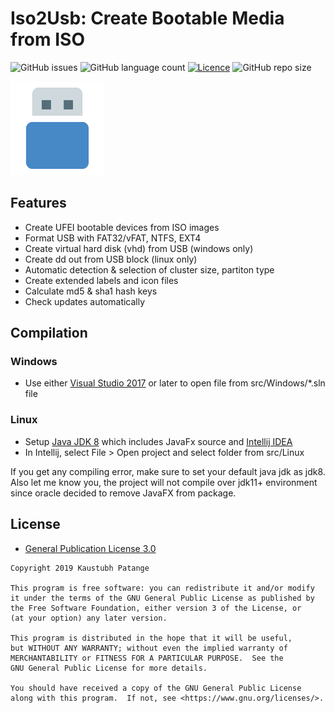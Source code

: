 # Iso2Usb: Create Bootable Media from ISO
![GitHub issues](https://img.shields.io/github/issues/kaustubhpatange/iso2usb.svg)
![GitHub language count](https://img.shields.io/github/languages/count/kaustubhpatange/iso2usb.svg)
[![Licence](https://img.shields.io/badge/license-GPLv3-blue.svg?style=flat-square)](https://www.gnu.org/licenses/gpl-3.0.en.html)
![GitHub repo size](https://img.shields.io/github/repo-size/kaustubhpatange/iso2usb.svg)

![Logo](https://github.com/KaustubhPatange/Iso2Usb/raw/master/images/icon.png)

## Features
* Create UFEI bootable devices from ISO images
* Format USB with FAT32/vFAT, NTFS, EXT4
* Create virtual hard disk (vhd) from USB (windows only)
* Create dd out from USB block (linux only)
* Automatic detection & selection of cluster size, partiton type
* Create extended labels and icon files 
* Calculate md5 & sha1 hash keys
* Check updates automatically

## Compilation
### Windows
* Use either [Visual Studio 2017](https://visualstudio.microsoft.com/) or later to open file from src/Windows/*.sln file
### Linux
* Setup [Java JDK 8](https://www.oracle.com/technetwork/java/javase/downloads/jdk8-downloads-2133151.html) which includes JavaFx source and [Intellij IDEA](https://snapcraft.io/intellij-idea-community)
* In Intellij, select File > Open project and select folder from src/Linux

If you get any compiling error, make sure to set your default java jdk as jdk8. Also let me know you, the project will not compile over jdk11+ environment since oracle decided to remove JavaFX from package.

## License

* [General Publication License 3.0](https://www.gnu.org/licenses/gpl-3.0.en.html)

```
Copyright 2019 Kaustubh Patange

This program is free software: you can redistribute it and/or modify
it under the terms of the GNU General Public License as published by
the Free Software Foundation, either version 3 of the License, or
(at your option) any later version.

This program is distributed in the hope that it will be useful,
but WITHOUT ANY WARRANTY; without even the implied warranty of
MERCHANTABILITY or FITNESS FOR A PARTICULAR PURPOSE.  See the
GNU General Public License for more details.

You should have received a copy of the GNU General Public License
along with this program.  If not, see <https://www.gnu.org/licenses/>.
```